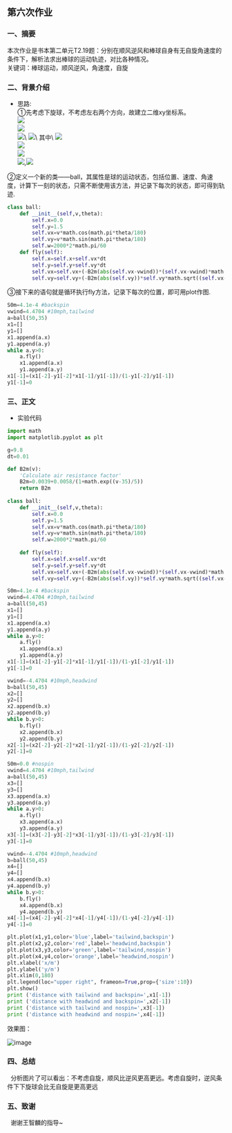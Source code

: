 ## 第六次作业

### 一、摘要
   本次作业是书本第二单元T2.19题：分别在顺风逆风和棒球自身有无自旋角速度的条件下，解析法求出棒球的运动轨迹，对比各种情况。\
   关键词：棒球运动，顺风逆风，角速度，自旋

### 二、背景介绍
- 思路:\
①先考虑下旋球，不考虑左右两个方向，故建立二维xy坐标系。\
![](http://latex.codecogs.com/gif.latex?d_{x}{=}v_{x}dt)\
![](http://latex.codecogs.com/gif.latex?d_{y}{=}v_{y}dt)\
![](http://latex.codecogs.com/gif.latex?dv_{x}{=}\left(\frac{-B_{2}vv_{x}}{m}-\frac{S_{0}v_{x}w}{m}\right)dt)\
![](http://latex.codecogs.com/gif.latex?dv_{y}{=}\left(\frac{-B_{2}vv_{y}}{m}+\frac{S_{0}v_{y}w}{m}\right)dt-gdt)\
其中\
![](http://latex.codecogs.com/gif.latex?\frac{S_{0}}{m}{=}0.00041)\
![](http://latex.codecogs.com/gif.latex?\frac{B_{2}}{m}{=}0.0039+\frac{0.0058}{1+z})\
![](http://latex.codecogs.com/gif.latex?z{=}1+e^{\frac{v-vd}{\bigtriangleup}})\
![](http://latex.codecogs.com/gif.latex?v_{d}{=}35m/s),![](http://latex.codecogs.com/gif.latex?\bigtriangleup{=}5m/s)

②定义一个新的类——ball，其属性是球的运动状态，包括位置、速度、角速度，计算下一刻的状态，只需不断使用该方法，并记录下每次的状态，即可得到轨迹.

```python
class ball:
    def __init__(self,v,theta):
        self.x=0.0
        self.y=1.5
        self.vx=v*math.cos(math.pi*theta/180)
        self.vy=v*math.sin(math.pi*theta/180)
        self.w=2000*2*math.pi/60       
    def fly(self):
        self.x=self.x+self.vx*dt
        self.y=self.y+self.vy*dt
        self.vx=self.vx+(-B2m(abs(self.vx-vwind))*(self.vx-vwind)*math.sqrt((self.vx-vwind)*(self.vx-vwind)+self.vy+self.vy)-S0m*self.vy*self.w)*dt
        self.vy=self.vy+(-B2m(abs(self.vy))*self.vy*math.sqrt((self.vx-vwind)*(self.vx-vwind)+self.vy+self.vy)+S0m*(self.vx-vwind)*self.w-g)*dt
```
③接下来的语句就是循环执行fly方法，记录下每次的位置，即可用plot作图.

```python
S0m=4.1e-4 #backspin
vwind=4.4704 #10mph,tailwind
a=ball(50,35)
x1=[]
y1=[]
x1.append(a.x)
y1.append(a.y)
while a.y>0:
    a.fly()
    x1.append(a.x)
    y1.append(a.y)
x1[-1]=(x1[-2]-y1[-2]*x1[-1]/y1[-1])/(1-y1[-2]/y1[-1])
y1[-1]=0
```


### 三、正文
- 实验代码

```python
import math
import matplotlib.pyplot as plt

g=9.8
dt=0.01

def B2m(v):
    'Calculate air resistance factor'
    B2m=0.0039+0.0058/(1+math.exp((v-35)/5))
    return B2m
        
class ball:
    def __init__(self,v,theta):
        self.x=0.0
        self.y=1.5
        self.vx=v*math.cos(math.pi*theta/180)
        self.vy=v*math.sin(math.pi*theta/180)
        self.w=2000*2*math.pi/60
        
    def fly(self):
        self.x=self.x+self.vx*dt
        self.y=self.y+self.vy*dt
        self.vx=self.vx+(-B2m(abs(self.vx-vwind))*(self.vx-vwind)*math.sqrt((self.vx-vwind)*(self.vx-vwind)+self.vy+self.vy)-S0m*self.vy*self.w)*dt
        self.vy=self.vy+(-B2m(abs(self.vy))*self.vy*math.sqrt((self.vx-vwind)*(self.vx-vwind)+self.vy+self.vy)+S0m*(self.vx-vwind)*self.w-g)*dt

S0m=4.1e-4 #backspin
vwind=4.4704 #10mph,tailwind
a=ball(50,45)
x1=[]
y1=[]
x1.append(a.x)
y1.append(a.y)
while a.y>0:
    a.fly()
    x1.append(a.x)
    y1.append(a.y)
x1[-1]=(x1[-2]-y1[-2]*x1[-1]/y1[-1])/(1-y1[-2]/y1[-1])
y1[-1]=0   

vwind=-4.4704 #10mph,headwind
b=ball(50,45)
x2=[]
y2=[]
x2.append(b.x)
y2.append(b.y)
while b.y>0:
    b.fly()
    x2.append(b.x)
    y2.append(b.y)
x2[-1]=(x2[-2]-y2[-2]*x2[-1]/y2[-1])/(1-y2[-2]/y2[-1])
y2[-1]=0

S0m=0.0 #nospin
vwind=4.4704 #10mph,tailwind
a=ball(50,45)
x3=[]
y3=[]
x3.append(a.x)
y3.append(a.y)
while a.y>0:
    a.fly()
    x3.append(a.x)
    y3.append(a.y)
x3[-1]=(x3[-2]-y3[-2]*x3[-1]/y3[-1])/(1-y3[-2]/y3[-1])
y3[-1]=0   

vwind=-4.4704 #10mph,headwind
b=ball(50,45)
x4=[]
y4=[]
x4.append(b.x)
y4.append(b.y)
while b.y>0:
    b.fly()
    x4.append(b.x)
    y4.append(b.y)
x4[-1]=(x4[-2]-y4[-2]*x4[-1]/y4[-1])/(1-y4[-2]/y4[-1])
y4[-1]=0

plt.plot(x1,y1,color='blue',label='tailwind,backspin')
plt.plot(x2,y2,color='red',label='headwind,backspin')
plt.plot(x3,y3,color='green',label='tailwind,nospin')
plt.plot(x4,y4,color='orange',label='headwind,nospin')
plt.xlabel('x/m')
plt.ylabel('y/m')
plt.xlim(0,180)
plt.legend(loc="upper right", frameon=True,prop={'size':10})
plt.show()
print ('distance with tailwind and backspin=',x1[-1])
print ('distance with headwind and backspin=',x2[-1])
print ('distance with tailwind and nospin=',x3[-1])
print ('distance with headwind and nospin=',x4[-1])
```   
效果图：

![image]( )


### 四、总结
   分析图片了可以看出：不考虑自旋，顺风比逆风更高更远。考虑自旋时，逆风条件下下旋球会比无自旋是更高更远
    
### 五、致谢
   谢谢王智麟的指导~
